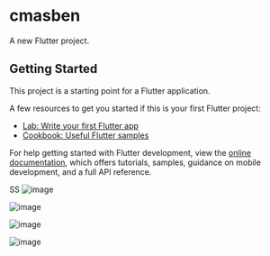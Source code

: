 # cmasben

A new Flutter project.

## Getting Started

This project is a starting point for a Flutter application.

A few resources to get you started if this is your first Flutter project:

- [Lab: Write your first Flutter app](https://docs.flutter.dev/get-started/codelab)
- [Cookbook: Useful Flutter samples](https://docs.flutter.dev/cookbook)

For help getting started with Flutter development, view the
[online documentation](https://docs.flutter.dev/), which offers tutorials,
samples, guidance on mobile development, and a full API reference.



SS
![image](https://github.com/Asrul90/FaseOne_122/assets/114927495/b4fabd99-ffc7-4310-887b-8493fd0fc36b)

![image](https://github.com/Asrul90/FaseOne_122/assets/114927495/97d046ca-2ca7-4daa-a3f8-b53472e77bb9)

![image](https://github.com/Asrul90/FaseOne_122/assets/114927495/e1a9f436-952e-48d7-91f9-60de19033fd4)

![image](https://github.com/Asrul90/FaseOne_122/assets/114927495/ab26983e-9467-4f91-a338-1b9a119f9410)


